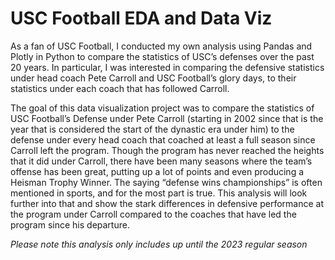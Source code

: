 # USC Football EDA and Data Viz
As a fan of USC Football, I conducted my own analysis using Pandas and Plotly 
in Python to compare the statistics of USC’s defenses over the past 20 years. 
In particular, I was interested in comparing the defensive statistics under head coach 
Pete Carroll and USC Football’s glory days, to their statistics under each coach 
that has followed Carroll.

The goal of this data visualization project was to compare the statistics of USC Football’s Defense under Pete Carroll (starting in 2002 since that is the year that is considered the start of the dynastic era under him) to the defense under every head coach that coached at least a full season since Carroll left the program. Though the program has never reached the heights that it did under Carroll, there have been many seasons where the team’s offense has been great, putting up a lot of points and even producing a Heisman Trophy Winner. The saying “defense wins championships” is often mentioned in sports, and for the most part is true. This analysis will look further into that and show the stark differences in defensive performance at the program under Carroll compared to the coaches that have led the program since his departure.

*Please note this analysis only includes up until the 2023 regular season*
